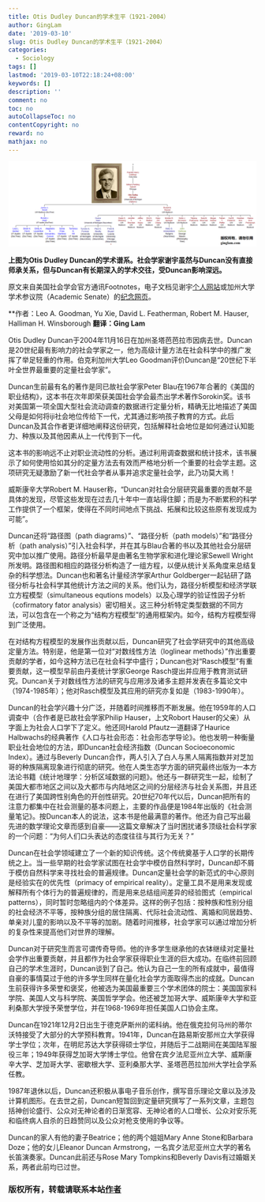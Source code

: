 ```yaml
---
title: Otis Dudley Duncan的学术生平（1921-2004）
author: GingLam
date: '2019-03-10'
slug: Otis Dudley Duncan的学术生平（1921-2004）
categories:
  - Sociology
tags: []
lastmod: '2019-03-10T22:18:24+08:00'
keywords: []
description: ''
comment: no
toc: no
autoCollapseToc: no
contentCopyright: no
reward: no
mathjax: no
---
```

<div align=center><img src="https://raw.githubusercontent.com/GingLam/Storage/master/ots.png"></div>
<div align=center>
</div>

**上图为Otis Dudley Duncan的学术谱系。社会学家谢宇虽然与Duncan没有直接师承关系，但与Duncan有长期深入的学术交往，受Duncan影响深远。**

原文来自美国社会学会官方通讯Footnotes，电子文档见谢宇[个人网站](https://scholar.princeton.edu/sites/default/files/yuxie/files/duncan2005.pdf)或加州大学学术参议院（Academic Senate）的[纪念网页](https://senate.universityofcalifornia.edu/_files/inmemoriam/html/otisdduncan.html)。

**作者：Leo A. Goodman, Yu Xie, David L. Featherman, Robert M. Hauser, Halliman H. Winsborough
**翻译：Ging Lam**

Otis Dudley Duncan于2004年11月16日在加州圣塔芭芭拉市因病去世。Duncan是20世纪最有影响力的社会学家之一，他为高级计量方法在社会科学中的推广发挥了举足轻重的作用。伯克利加州大学Leo Goodman评价Duncan是“20世纪下半叶全世界最重要的定量社会学家”。

Duncan生前最有名的著作是同已故社会学家Peter Blau在1967年合著的《美国的职业结构》，这本书在次年即荣获美国社会学会最杰出学术著作Sorokin奖。该书对美国第一项全国大型社会流动调查的数据进行定量分析，精确无比地描述了美国父母是如何将iji社会地位传给下一代，尤其通过影响孩子教育的方式。此后Duncan及其合作者更详细地阐释这份研究，包括解释社会地位是如何通过认知能力、种族以及其他因素从上一代传到下一代。

这本书的影响远不止对职业流动性的分析。通过利用调查数据和统计技术，该书展示了如何使用恰如其分的定量方法去有效而严格地分析一个重要的社会学主题。这项研究无疑激励了新一代社会学者从事并追求定量社会学，此乃功莫大焉！

<!--more-->

威斯康辛大学Robert M. Hauser称，“Duncan对社会分层研究最重要的贡献不是具体的发现，尽管这些发现在过去几十年中一直站得住脚；而是为不断累积的科学工作提供了一个框架，使得在不同时间地点下挑战、拓展和比较这些原有发现成为可能”。

Duncan还将“路径图（path diagrams）”、“路径分析（path models）”和“路径分析（path analysis）”引入社会科学，并在其与Blau合著的书以及其他社会分层研究中加以推广使用。路径分析最早是由著名生物学家和进化理论家Sewell Wright所发明。路径图和相应的路径分析构造了一组方程，以便从统计关系角度来总结复杂的科学想法。Duncan也和著名计量经济学家Arthur Goldberger一起钻研了路径分析与社会科学其他统计方法之间的关系。他们认为，路径分析模型和经济学联立方程模型（simultaneous equtions models）以及心理学的验证性因子分析（cofirmatory fator analysis）密切相关。这三种分析特定类型数据的不同方法，可以包含在一个称之为“结构方程模型”的通用框架内。如今，结构方程模型得到广泛使用。

在对结构方程模型的发展作出贡献以后，Duncan研究了社会学研究中的其他高级定量方法。特别是，他是第一位对“对数线性方法（loglinear methods）”作出重要贡献的学者，如今这种方法已在社会科学中盛行；Duncan也对“Rasch模型”有重要贡献，这一模型早前由丹麦统计学家George Rasch提出并应用于教育测试研究。Duncan关于对数线性方法的研究与应用涉及诸多主题并发表在多篇论文中（1974-1985年）；他对Rasch模型及其应用的研究亦复如是（1983-1990年）。

Duncan的社会学兴趣十分广泛，并随着时间推移而不断发展。他在1959年的人口调查中（合作者是已故社会学家Philip Hauser，上文Robort Hauser的父亲）从字面上为社会人口学下了定义。他还同Harold Pfautz一道翻译了Haurice Halbwachs的经典著作《人口与社会形态：社会形态学导论》。他也发明一种衡量职业社会地位的方法，即Duncan社会经济指数（Duncan Socioeconomic Index）。通过与Beverly Duncan合作，两人引入了白人与黑人隔离指数并对芝加哥的种族隔离现象进行彻底的研究。他在人类生态学方面的研究最终出版为一本方法论书籍《统计地理学：分析区域数据的问题》。他还与一群研究生一起，绘制了美国大都市地区之间以及大都市与内陆地区之间的分层经济与社会关系图，并且还在进行了美国跨性别角色的开创性研究。20世纪70年代以后，Duncan把所有的注意力都集中在社会测量的基本问题上，主要的作品便是1984年出版的《社会测量笔记》。按Duncan本人的说法，这本书是他最满意的著作。他还为自己写出最先进的数学理论文章而感到自豪——这篇文章解决了当时困扰诸多顶级社会科学家的一个问题：“为何人们口头表达的态度往往与其行为无关？”

Duncan在社会学领域建立了一个新的知识传统。这个传统奠基于人口学的长期传统之上。当一些早期的社会学家试图在社会学中模仿自然科学时，Duncan却不屑于模仿自然科学来寻找社会的普遍规律。Duncan定量社会学的新范式的中心原则是经验实在的优先性（primacy of empirical reality）。定量工具不是用来发现或解释所有个体行为的普遍规律的，而是用来总结组间差异的经验图式（empirical patterns），同时暂时忽略组内的个体差异。这样的例子包括：按种族和性别分组的社会经济不平等，按种族分组的居住隔离、代际社会流动性、离婚和同居趋势、单亲对儿童的影响以及不平等的加剧。随着时间推移，社会学家可以通过增加分析的复杂性来提高他们对世界的理解。

Duncan对于研究生而言可谓传奇导师。他的许多学生继承他的衣钵继续对定量社会学作出重要贡献，并且都作为社会学家获得职业生涯的巨大成功。在临终前回顾自己的学术生涯时，Duncan谈到了自己。他认为自己一生的所有成就中，最值得自豪的事情莫过于他的许多学生同样在量化社会学方面取得杰出的成就。Duncan生前获得许多荣誉和褒奖，他被选为美国最重要三个学术团体的院士：美国国家科学院、美国人文与科学院、美国哲学学会。他还被芝加哥大学、威斯康辛大学和亚利桑那大学授予荣誉学位，并在1968-1969年担任美国人口协会主席。

Duncan在1921年12月2日出生于德克萨斯州的诺科纳。他在俄克拉何马州的蒂尔沃特接受了大部分的大学预科教育。1941年，Duncan在路易斯安那州立大学获得学士学位；次年，在明尼苏达大学获得硕士学位，并随后于二战期间在美国陆军服役三年；1949年获得芝加哥大学博士学位。他曾在宾夕法尼亚州立大学、威斯康辛大学、芝加哥大学、密歇根大学、亚利桑那大学、圣塔芭芭拉加州大学社会学系任教。

1987年退休以后，Duncan还积极从事电子音乐创作，撰写音乐理论文章以及涉及计算机图形。在去世之前，Duncan短暂回到定量研究撰写了一系列文章，主题包括神创论盛行、公众对无神论者的日渐宽容、无神论者的人口增长、公众对安乐死和临终病人自杀的日趋赞同以及公众对枪支使用的争议等。

Duncan的家人有他的妻子Beatrice；他的两个姐姐Mary Anne Stone和Barbara Doze；他的女儿Eleanor Duncan Armstrong，一名宾夕法尼亚州立大学的著名长笛演奏家。Duncan此前还与Rose Mary Tompkins和Beverly Davis有过婚姻关系，两者此前均已过世。


### 版权所有，转载请联系本站[作者](mailto:linj83@mail2.sysu.edu.cn)
